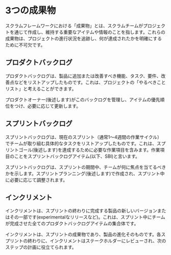# 3つの成果物

スクラムフレームワークにおける「成果物」とは、スクラムチームがプロジェクトを通じて作成し、維持する重要なアイテムや情報のことを指します。これらの成果物は、プロジェクトの進行状況を追跡し、何が達成されたかを明確にするために不可欠です。

## プロダクトバックログ
プロダクトバックログは、製品に追加または改善すべき機能、タスク、要件、改善点などをリストアップしたものです。これは、プロジェクトの「やるべきことリスト」と考えることができます。

プロダクトオーナー(後述します)がこのバックログを管理し、アイテムの優先順位をつけ、必要に応じて更新します。

## スプリントバックログ
スプリントバックログは、現在のスプリント（通常1〜4週間の作業サイクル）でチームが取り組む具体的なタスクをリストアップしたものです。これは、スプリントゴール(後述します)を達成するために必要な作業項目を含みます。作業項目のことをスプリントバックログアイテム(以下、SBI)と言います。

スプリントバックログは、スプリントの期間中、チームが何に焦点を当てるべきかを示します。スプリントプランニング(後述します)で作成され、スプリント中に必要に応じて調整されます。

## インクリメント
インクリメントは、スプリントの終わりに完成する製品の新しいバージョンまたはその一部です(experimentalなリリースなど)。これは、スプリント中にチームが完成させた全てのプロダクトバックログアイテムの集合体です。

インクリメントは、スプリントの成果物であり、製品の進化そのものです。各スプリントの終わりに、インクリメントはステークホルダーにレビューされ、次のステップの計画に役立てられます。
